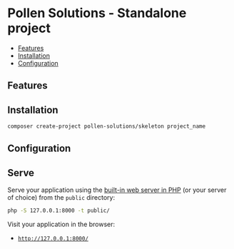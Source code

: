 # Pollen Solutions - Standalone project

- [Features](#Features)
- [Installation](#Installation)
- [Configuration](#Configuration)

## Features

## Installation

```sh
composer create-project pollen-solutions/skeleton project_name
```

## Configuration

## Serve

Serve your application using the [built-in web server in PHP](https://www.php.net/manual/en/features.commandline.webserver.php) (or your server of choice) from the `public` directory:

```sh
php -S 127.0.0.1:8000 -t public/
```

Visit your application in the browser:

- [`http://127.0.0.1:8000/`](http://127.0.0.1:8000/)

